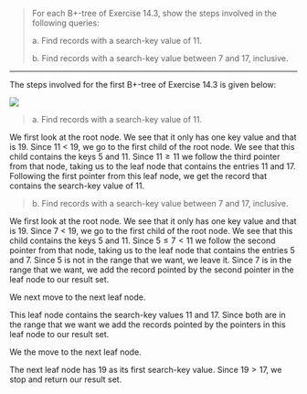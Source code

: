 > For each B+-tree of Exercise 14.3, show the steps involved in the following 
> queries: 
> 
> a. Find records with a search-key value of 11. 
> 
> b. Find records with a search-key value between 7 and 17, inclusive. 

--------------------------------

The steps involved for the first B+-tree of Exercise 14.3 is given below: 

<img src="../14.3a.png"/>

> a. Find records with a search-key value of 11. 

We first look at the root node. We see that it only has 
one key value and that is 19. Since 11 < 19, we go to 
the first child of the root node. We see that this child 
contains the keys 5 and 11. Since $11 \geq 11$ we follow
the third pointer from that node, taking us to the leaf node
that contains the entries $11$ and $17$. Following the first
pointer from this leaf node, we get the record that contains
the search-key value of 11. 

> b. Find records with a search-key value between 7 and 17, inclusive. 

We first look at the root node. We see that it only has 
one key value and that is 19. Since 7 < 19, we go to 
the first child of the root node. We see that this child 
contains the keys 5 and 11. Since $5 \leq 7 < 11$ we follow
the second pointer from that node, taking us to the leaf node
that contains the entries $5$ and $7$. Since $5$ is not in the 
range that we want, we leave it. Since $7$ is in the range that 
we want, we add the record pointed by the second pointer in the 
leaf node to our result set. 

We next move to the next leaf node. 

This leaf node contains the search-key values $11$ and $17$. Since both
are in the range that we want we add the records pointed by the pointers
in this leaf node to our result set. 

We the move to the next leaf node. 

The next leaf node has $19$ as its first search-key value. Since $19 > 17$, 
we stop and return our result set. 